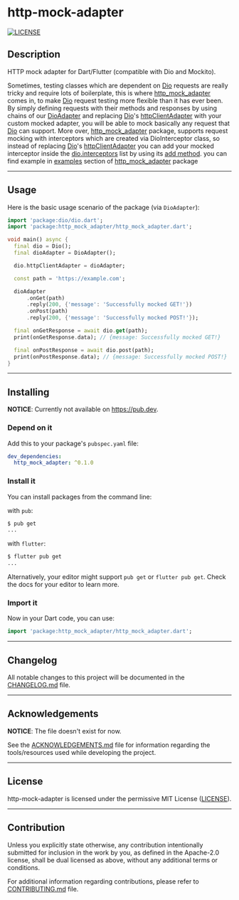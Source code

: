 # http-mock-adapter

[![LICENSE](https://img.shields.io/badge/License-MIT-green.svg)](https://github.com/lomsa-dev/http-mock-adapter#License
"Project's LICENSE section")

## Description

HTTP mock adapter for Dart/Flutter (compatible with Dio and Mockito).

Sometimes, testing classes which are dependent on [Dio](https://pub.dev/packages/dio) requests are really tricky and require lots of boilerplate, this is where [http_mock_adapter](https://pub.dev/packages/http_mock_adapter) comes in, to make [Dio](https://pub.dev/packages/dio) request testing more flexible than it has ever been. By simply defining requests with their methods and responses by using chains of our [DioAdapter](https://pub.dev/documentation/http_mock_adapter/latest/http_mock_adapter/DioAdapter-class.html) and replacing [Dio](https://pub.dev/packages/dio)'s [httpClientAdapter](https://pub.dev/documentation/dio/latest/dio/HttpClientAdapter-class.html) with your custom mocked adapter, you will be able to mock basically any request that [Dio](https://pub.dev/packages/dio) can support. More over, [http_mock_adapter](https://pub.dev/packages/http_mock_adapter) package, supports request mocking with interceptors which are created via DioInterceptor class, so instead of replacing [Dio](https://pub.dev/packages/dio)'s [httpClientAdapter](https://pub.dev/documentation/dio/latest/dio/HttpClientAdapter-class.html) you can add your mocked interceptor inside the [dio.interceptors](https://pub.dev/documentation/dio/latest/dio/Interceptors-class.html) list by using its [add method](https://api.dart.dev/dev/2.12.0-29.0.dev/dart-collection/ListMixin/add.html). you can find example in [examples](https://pub.dev/packages/http_mock_adapter/example) section of [http_mock_adapter](https://pub.dev/packages/http_mock_adapter)  package
___



## Usage

Here is the basic usage scenario of the package (via `DioAdapter`):

```dart
import 'package:dio/dio.dart';
import 'package:http_mock_adapter/http_mock_adapter.dart';

void main() async {
  final dio = Dio();
  final dioAdapter = DioAdapter();

  dio.httpClientAdapter = dioAdapter;

  const path = 'https://example.com';

  dioAdapter
      .onGet(path)
      .reply(200, {'message': 'Successfully mocked GET!'})
      .onPost(path)
      .reply(200, {'message': 'Successfully mocked POST!'});

  final onGetResponse = await dio.get(path);
  print(onGetResponse.data); // {message: Successfully mocked GET!}

  final onPostResponse = await dio.post(path);
  print(onPostResponse.data); // {message: Successfully mocked POST!}
}
```

---

## Installing

**NOTICE**: Currently not available on <https://pub.dev>.

### Depend on it

Add this to your package's `pubspec.yaml` file:

```yaml
dev_dependencies:
  http_mock_adapter: ^0.1.0
```

### Install it

You can install packages from the command line:

with `pub`:

```sh
$ pub get
...
```

with `flutter`:

```sh
$ flutter pub get
...
```

Alternatively, your editor might support `pub get` or `flutter pub get`. Check the docs for your editor to learn more.

### Import it

Now in your Dart code, you can use:

```dart
import 'package:http_mock_adapter/http_mock_adapter.dart';
```

---

## Changelog

All notable changes to this project will be documented in the [CHANGELOG.md](https://github.com/lomsa-dev/http-mock-adapter/blob/master/CHANGELOG.md "Project's CHANGELOG.md file") file.

---

## Acknowledgements

**NOTICE**: The file doesn't exist for now.

See the
[ACKNOWLEDGEMENTS.md](https://github.com/lomsa-dev/http-mock-adapter/blob/master/ACKNOWLEDGEMENTS.md
"Project's ACKNOWLEDGEMENTS.md file") file for information regarding the
tools/resources used while developing the project.

---

## License

http-mock-adapter is licensed under the permissive MIT License ([LICENSE](https://github.com/lomsa-dev/http-mock-adapter/blob/master/LICENSE "Copy of the MIT license")).

---

## Contribution

Unless you explicitly state otherwise, any contribution intentionally submitted
for inclusion in the work by you, as defined in the Apache-2.0 license, shall be
dual licensed as above, without any additional terms or conditions.

For additional information regarding contributions, please refer to
[CONTRIBUTING.md](https://github.com/lomsa-dev/http-mock-adapter/blob/master/CONTRIBUTING.md "Project's CONTRIBUTING.md file") file.
